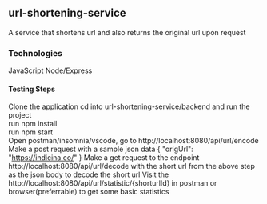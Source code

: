 ## url-shortening-service

A service that shortens url and also returns the original url upon request
### Technologies
JavaScript
Node/Express


#### Testing Steps
Clone the application
cd into url-shortening-service/backend and run the project <br>
run npm install <br>
run npm start <br>
Open postman/insomnia/vscode, go to http://localhost:8080/api/url/encode
Make a post request with a sample json data { "origUrl": "https://indicina.co/" }
Make a get request to the endpoint http://localhost:8080/api/url/decode with the short url from the above step as the json body to decode the short url
Visit the http://localhost:8080/api/url/statistic/{shorturlId} in postman or browser(preferrable) to get some basic statistics

